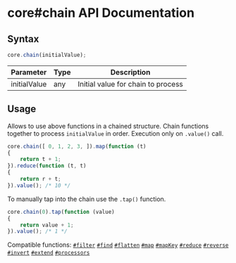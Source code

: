 # core#chain API Documentation

## Syntax

``` javascript
core.chain(initialValue);
```

| Parameter | Type | Description |
|--|--|--|
| initialValue | any | Initial value for chain to process |

## Usage

Allows to use above functions in a chained structure. Chain functions together to process `initialValue` in order. Execution only on `.value()` call.

``` javascript
core.chain([ 0, 1, 2, 3, ]).map(function (t)
{
    return t + 1;
}).reduce(function (t, t)
{
    return r + t;
}).value(); /* 10 */
```

To manually tap into the chain use the `.tap()` function.

``` javascript
core.chain(0).tap(function (value)
{
    return value + 1;
}).value(); /* 1 */
```

Compatible functions: [`#filter`](../array/filter.md) [`#find`](../array/find.md) [`#flatten`](../array/flatten.md) [`#map`](../array/map.md) [`#mapKey`](../array/mapKey.md) [`#reduce`](../array/reduce.md) [`#reverse`](../array/reverse.md) [`#invert`](../boolean/invert.md) [`#extend`](../object/extend.md) [`#processors`](../function/processors.md)
